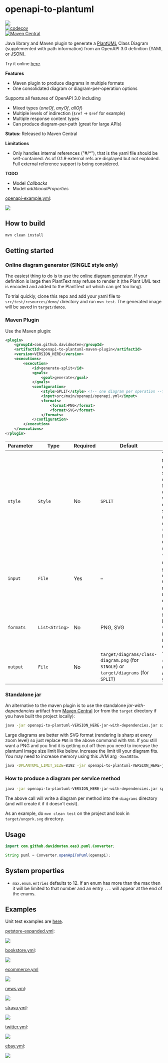 # openapi-to-plantuml
<a href="https://github.com/davidmoten/openapi-to-plantuml/actions/workflows/ci.yml"><img src="https://github.com/davidmoten/openapi-to-plantuml/actions/workflows/ci.yml/badge.svg"/></a><br/>
[![codecov](https://codecov.io/gh/davidmoten/openapi-to-plantuml/branch/main/graph/badge.svg)](https://codecov.io/gh/davidmoten/openapi-to-plantuml)<br/>
[![Maven Central](https://maven-badges.herokuapp.com/maven-central/com.github.davidmoten/openapi-to-plantuml/badge.svg?style=flat)](https://maven-badges.herokuapp.com/maven-central/com.github.davidmoten/openapi-to-plantuml)<br/>

Java library and Maven plugin to generate a [PlantUML](https://plantuml.com) Class Diagram (supplemented with path information) from an OpenAPI 3.0 definition (YAML or JSON). 

Try it online [here](https://openapi-to-puml.davidmoten.org/prod/site/index.html).

**Features**

* Maven plugin to produce diagrams in multiple formats
* One consolidated diagram or diagram-per-operation options
  
Supports all features of OpenAPI 3.0 including

* Mixed types (*oneOf*, *anyOf*, *allOf*) 
* Multiple levels of indirection (`$ref` -> `$ref` for example) 
* Multiple response content types
* Can produce diagram-per-path (great for large APIs)

**Status:** Released to Maven Central 

**Limitations**

* Only handles internal references ("#/*"), that is the yaml file should be self-contained. As of 0.1.9 external refs are displayed but not exploded. Full external reference support is being considered.

**TODO**
* Model *Callbacks*
* Model *additionalProperties*

[openapi-example.yml](src/test/resources/openapi-example.yml): 

<img style="background-color:white" src="openapi-to-plantuml/src/docs/openapi-example.svg"/>

## How to build

```bash
mvn clean install
```

## Getting started

### Online diagram generator (SINGLE style only)
The easiest thing to do is to use the [online diagram generator](https://openapi-to-puml.davidmoten.org/prod/site/index.html). If your definition is large then PlantText may refuse to render it (the Plant UML text is encoded and added to the PlantText url which can get too long). 

To trial quickly, clone this repo and add your yaml file to `src/test/resources/demo/` directory and run `mvn test`. The generated image will be saved in `target/demos`.

### Maven Plugin
Use the Maven plugin:

```xml
<plugin>
    <groupId>com.github.davidmoten</groupId>
    <artifactId>openapi-to-plantuml-maven-plugin</artifactId>
    <version>VERSION_HERE</version>
    <executions>
        <execution>
            <id>generate-split</id>
            <goals>
                <goal>generate</goal>
            </goals>
            <configuration>
                <style>SPLIT</style> <!-- one diagram per operation -->
                <input>src/main/openapi/openapi.yml</input>
                <formats>
                    <format>PNG</format>
                    <format>SVG</format>
                </formats>
            </configuration>
        </execution>
    </executions>
</plugin>
```
| Parameter | Type          | Required | Default                          | Description |
|-----------|---------------|----------|----------------------------------|-------------|
| `style`   | `Style`       | No       | `SPLIT`                          | The style of the generated diagrams. `SINGLE` creates one diagram for all operations, while `SPLIT` creates a separate diagram per operation (recommended for large OpenAPI specs). |
| `input`   | `File`        | Yes      | –                                | The source OpenAPI file to generate diagrams from. Can include relative references to other files. |
| `formats` | `List<String>`| No       | PNG, SVG                         | Output formats. Possible values include: `PUML`, `EPS`, `SVG`, `PDF`, `PNG`, `HTML`, etc. |
| `output`  | `File`        | No       | `target/diagrams/class-diagram.png` (for `SINGLE`) or `target/diagrams` (for `SPLIT`) | The output file (for `SINGLE`) or output directory (for `SPLIT`). |

### Standalone jar

An alternative to the maven plugin is to use the standalone *jar-with-dependencies* artifact from [Maven Central](https://search.maven.org/search?q=g:com.github.davidmoten%20AND%20a:openapi-to-plantuml) (or from the `target` directory if you have built the project locally):

```bash
java -jar openapi-to-plantuml-VERSION_HERE-jar-with-dependencies.jar single openapi.yaml PNG openapi.png
```
Large diagrams are better with SVG format (rendering is sharp at every zoom level) so just replace `PNG` in the above command with `SVG`. If you still want a PNG and you find it 
is getting cut off then you need to increase the plantuml image size limit like below. Increase the limit till your diagram fits. You may need to increase memory using this JVM arg `-Xmx1024m`.

```bash
java -DPLANTUML_LIMIT_SIZE=8192 -jar openapi-to-plantuml-VERSION_HERE-jar-with-dependencies.jar openapi.yaml PNG openapi.png
```

### How to produce a diagram per service method

```bash
java -jar openapi-to-plantuml-VERSION_HERE-jar-with-dependencies.jar split openapi.yaml PNG diagrams
```
The above call will write a diagram per method into the `diagrams` directory (and will create it if it doesn't exist). 

As an example, do `mvn clean test` on the project and look in `target/unqork.svg` directory.

## Usage

```java
import com.github.davidmoten.oas3.puml.Converter;

String puml = Converter.openApiToPuml(openapi);
```

## System properties
* `max.enum.entries` defaults to 12. If an enum has more than the max then it will be limited to that number and an entry `...` will appear at the end of the enums.

## Examples

Unit test examples are [here](openapi-to-plantuml/src/docs/generated/examples.md).

[petstore-expanded.yml](openapi-to-plantuml/src/test/resources/inputs/petstore-expanded.yml):

<img src="src/docs/tests/petstore-expanded.puml.svg"/>

[bookstore.yml](openapi-to-plantuml/src/test/resources/demos/bookstore.yml):

<img src="src/docs/demos/bookstore.svg"/>

[ecommerce.yml](openapi-to-plantuml/src/test/resources/demos/ecommerce.yml)

<img src="src/docs/demos/ecommerce.svg"/>

[news.yml](openapi-to-plantuml/src/test/resources/demos/news.yml):

<img src="src/docs/demos/news.svg"/>

[strava.yml](openapi-to-plantuml/src/test/resources/demos/strava.yml):

<img src="src/docs/demos/strava.svg"/>

[twitter.yml](openapi-to-plantuml/src/test/resources/demos/twitter.yml):

<img src="src/docs/demos/twitter.svg"/>

[ebay.yml](openapi-to-plantuml/src/test/resources/demos/ebay.yml):

<img src="src/docs/demos/ebay.svg"/>

